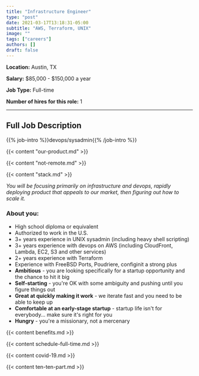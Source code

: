 ```yaml
---
title: "Infrastructure Engineer"
type: "post"
date: 2021-03-17T13:18:31-05:00
subtitle: "AWS, Terraform, UNIX"
image: ""
tags: ["careers"]
authors: []
draft: false
---
```


**Location:** Austin, TX

**Salary:** $85,000 - $150,000 a year

**Job Type:** Full-time

**Number of hires for this role:** 1

---

## Full Job Description

{{% job-intro %}}devops/sysadmin{{% /job-intro %}}

{{< content "our-product.md" >}}

{{< content "not-remote.md" >}}

{{< content "stack.md" >}}

*You will be focusing primarily on infrastructure and devops, rapidly deploying product that appeals to our market, then figuring out how to scale it.*

### About you:
- High school diploma or equivalent
- Authorized to work in the U.S.
- 3+ years experience in UNIX sysadmin (including heavy shell scripting)
- 3+ years experience with devops on AWS (including CloudFront, Lambda, EC2, S3 and other services)
- 2+ years experience with Terraform
- Experience with FreeBSD Ports, Poudriere, configinit a strong plus
- **Ambitious** - you are looking specifically for a startup opportunity and the chance to hit it big
- **Self-starting** - you're OK with some ambiguity and pushing until you figure things out
- **Great at quickly making it work** - we iterate fast and you need to be able to keep up
- **Comfortable at an early-stage startup** - startup life isn't for everybody... make sure it's right for you
- **Hungry** - you're a missionary, not a mercenary

{{< content benefits.md >}}

{{< content schedule-full-time.md >}}

{{< content covid-19.md >}}

{{< content ten-ten-part.md >}}
